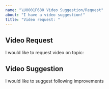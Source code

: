 ```yaml
---
name: "\U0001F680 Video Suggestion/Request"
about: "I have a video suggestion!"
title: "Video request: "
---
```


## Video Request

I would like to request video on topic:

## Video Suggestion

I would like to suggest following improvements
